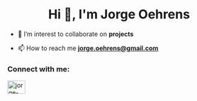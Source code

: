 <h1 align="center">Hi 👋, I'm Jorge Oehrens</h1>


- 🥳 I’m interest to collaborate on **projects**

- 📫 How to reach me **jorge.oehrens@gmail.com**

<h3 align="left">Connect with me:</h3>
<p align="left">
<a href="https://linkedin.com/in/jorge-oehrens" target="blank"><img align="center" src="https://raw.githubusercontent.com/rahuldkjain/github-profile-readme-generator/master/src/images/icons/Social/linked-in-alt.svg" alt="jorge-oehrens" height="30" width="40" /></a>
</p>

